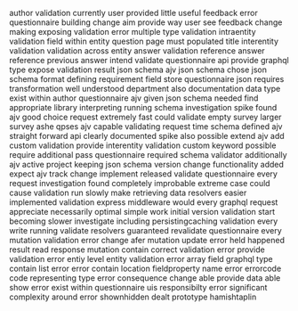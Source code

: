author validation currently user provided little useful feedback error questionnaire building change aim provide way user see feedback change making exposing validation error multiple type validation intraentity validation field within entity question page must populated title interentity validation validation across entity answer validation reference answer reference previous answer intend validate questionnaire api provide graphql type expose validation result json schema ajv json schema chose json schema format defining requirement field store questionnaire json requires transformation well understood department also documentation data type exist within author questionnaire ajv given json schema needed find appropriate library interpreting running schema investigation spike found ajv good choice request extremely fast could validate empty survey larger survey ashe qpses ajv capable validating request time schema defined ajv straight forward api clearly documented spike also possible extend ajv add custom validation provide interentity validation custom keyword possible require additional pass questionnaire required schema validator additionally ajv active project keeping json schema version change functionality added expect ajv track change implement released validate questionnaire every request investigation found completely improbable extreme case could cause validation run slowly make retrieving data resolvers easier implemented validation express middleware would every graphql request appreciate necessarily optimal simple work initial version validation start becoming slower investigate including persistingcaching validation every write running validate resolvers guaranteed revalidate questionnaire every mutation validation error change afer mutation update error held happened result read response mutation contain correct validation error provide validation error entiy level entity validation error array field graphql type contain list error error contain location fieldproperty name error errorcode code representing type error consequence change able provide data able show error exist within questionnaire uis responsibilty error significant complexity around error shownhidden dealt prototype hamishtaplin